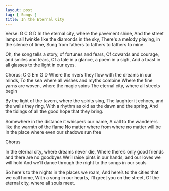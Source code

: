 ```yaml
---
layout: post
tag: [ Songs ]
title: In the Eternal City
---
```


Verse:  G   C   G   D
In the eternal city, where the pavement shine,
And the street lamps all twinkle like the diamonds in the sky,
There's a melody playing, in the silence of time,
Sung from fathers to fathers to fathers to mine.

Oh, the song tells a story, of fortunes and fears,
Of cowards and courage, and smiles and tears,
Of a tale in a glance, a poem in a sigh,
And a toast in all glasses to the light in our eyes.

Chorus:  C   G   Em  G   D
Where the rivers they flow with the dreams in our minds,
To the sea where all wishes and myths combine
Where the fine yarns are woven, where the magic spins
The eternal city, where all streets begin

By the light of the tavern, where the spirits sing,
The laughter it echoes, and the walls they ring,
With a rhythm as old as the dawn and the spring,
And the tidings of all the good hope that they bring.

Somewhere in the distance it whispers our name,
A call to the wanderers like the warmth of the flame
No matter where from where no matter will be
In the place where even our shadows run free

Chorus

In the eternal city, where dreams never die,
Where there’s only good friends and there are no goodbyes
We’ll raise pints in our hands, and our loves we will hold
And we’ll dance through the night to the songs in our souls

So here's to the nights in the places we roam,
And here’s to the cities that we call home,
With a song in our hearts, I’ll greet you on the street,
Of the eternal city, where all souls meet.
